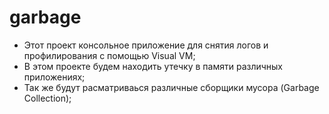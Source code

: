 # garbage

- Этот проект консольное приложение для снятия логов и профилирования с помощью Visual VM;
- В этом проекте будем находить утечку в памяти различных приложениях;
- Так же будут расматриваься различные сборщики мусора (Garbage Collection);
